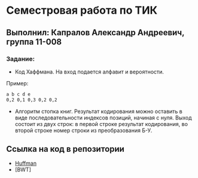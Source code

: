 # Семестровая работа по ТИК
## Выполнил: Капралов Александр Андреевич, группа 11-008
### Задание:
- Код Хаффмана. На вход подается алфавит и вероятности.

Пример:
```sh
a b c d e
0,2 0,1 0,3 0,2 0,2
```
- Алгоритм стопка книг. Результат кодирования можно оставить в виде последовательности индексов позиций, начиная с нуля. Выход состоит из двух строк: в первой строке результат кодирования, во второй строке номер строки из преобразования Б-У.

## Ссылка на код в репозитории
- [Huffman](https://github.com/sanyonk/tik_project/tree/main/Huffman)
- [BWT]